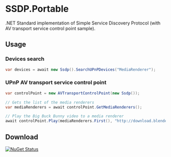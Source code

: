 # SSDP.Portable
.NET Standard implementation of Simple Service Discovery Protocol (with AV transport service control point sample).<br />

## Usage
### Devices search
```C#
var devices = await new Ssdp().SearchUPnPDevices("MediaRenderer");
```
### UPnP AV transport service control point
```C#
var controlPoint = new AVTransportControlPoint(new Ssdp());

// Gets the list of the media renderers
var mediaRenderers = await controlPoint.GetMediaRenderers();

// Play the Big Buck Bunny video to a media renderer
await controlPoint.Play(mediaRenderers.First(), "http://download.blender.org/peach/bigbuckbunny_movies/big_buck_bunny_480p_surround-fix.avi");
```

## Download
[![NuGet Status](http://img.shields.io/nuget/v/SSDP.Portable.svg?style=flat)](https://www.nuget.org/packages/SSDP.Portable)
